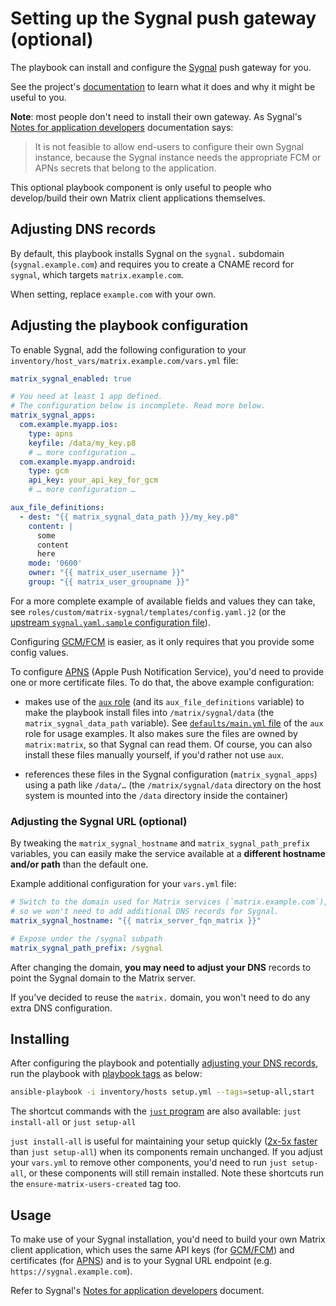 # Setting up the Sygnal push gateway (optional)

The playbook can install and configure the [Sygnal](https://github.com/matrix-org/sygnal) push gateway for you.

See the project's [documentation](https://github.com/matrix-org/sygnal/blob/master/README.md) to learn what it does and why it might be useful to you.

**Note**: most people don't need to install their own gateway. As Sygnal's [Notes for application developers](https://github.com/matrix-org/sygnal/blob/master/docs/applications.md) documentation says:

> It is not feasible to allow end-users to configure their own Sygnal instance, because the Sygnal instance needs the appropriate FCM or APNs secrets that belong to the application.

This optional playbook component is only useful to people who develop/build their own Matrix client applications themselves.

## Adjusting DNS records

By default, this playbook installs Sygnal on the `sygnal.` subdomain (`sygnal.example.com`) and requires you to create a CNAME record for `sygnal`, which targets `matrix.example.com`.

When setting, replace `example.com` with your own.

## Adjusting the playbook configuration

To enable Sygnal, add the following configuration to your `inventory/host_vars/matrix.example.com/vars.yml` file:

```yaml
matrix_sygnal_enabled: true

# You need at least 1 app defined.
# The configuration below is incomplete. Read more below.
matrix_sygnal_apps:
  com.example.myapp.ios:
    type: apns
    keyfile: /data/my_key.p8
    # … more configuration …
  com.example.myapp.android:
    type: gcm
    api_key: your_api_key_for_gcm
    # … more configuration …

aux_file_definitions:
  - dest: "{{ matrix_sygnal_data_path }}/my_key.p8"
    content: |
      some
      content
      here
    mode: '0600'
    owner: "{{ matrix_user_username }}"
    group: "{{ matrix_user_groupname }}"
```

For a more complete example of available fields and values they can take, see `roles/custom/matrix-sygnal/templates/config.yaml.j2` (or the [upstream `sygnal.yaml.sample` configuration file](https://github.com/matrix-org/sygnal/blob/master/sygnal.yaml.sample)).

Configuring [GCM/FCM](https://firebase.google.com/docs/cloud-messaging/) is easier, as it only requires that you provide some config values.

To configure [APNS](https://developer.apple.com/notifications/) (Apple Push Notification Service), you'd need to provide one or more certificate files. To do that, the above example configuration:

- makes use of the [`aux` role](https://github.com/mother-of-all-self-hosting/ansible-role-aux) (and its `aux_file_definitions` variable) to make the playbook install files into `/matrix/sygnal/data` (the `matrix_sygnal_data_path` variable). See [`defaults/main.yml` file](https://github.com/mother-of-all-self-hosting/ansible-role-aux/blob/main/defaults/main.yml) of the `aux` role for usage examples. It also makes sure the files are owned by `matrix:matrix`, so that Sygnal can read them. Of course, you can also install these files manually yourself, if you'd rather not use `aux`.

- references these files in the Sygnal configuration (`matrix_sygnal_apps`) using a path like `/data/…` (the `/matrix/sygnal/data` directory on the host system is mounted into the `/data` directory inside the container)

### Adjusting the Sygnal URL (optional)

By tweaking the `matrix_sygnal_hostname` and `matrix_sygnal_path_prefix` variables, you can easily make the service available at a **different hostname and/or path** than the default one.

Example additional configuration for your `vars.yml` file:

```yaml
# Switch to the domain used for Matrix services (`matrix.example.com`),
# so we won't need to add additional DNS records for Sygnal.
matrix_sygnal_hostname: "{{ matrix_server_fqn_matrix }}"

# Expose under the /sygnal subpath
matrix_sygnal_path_prefix: /sygnal
```

After changing the domain, **you may need to adjust your DNS** records to point the Sygnal domain to the Matrix server.

If you've decided to reuse the `matrix.` domain, you won't need to do any extra DNS configuration.

## Installing

After configuring the playbook and potentially [adjusting your DNS records](#adjusting-dns-records), run the playbook with [playbook tags](playbook-tags.md) as below:

<!-- NOTE: let this conservative command run (instead of install-all) to make it clear that failure of the command means something is clearly broken. -->
```sh
ansible-playbook -i inventory/hosts setup.yml --tags=setup-all,start
```

The shortcut commands with the [`just` program](just.md) are also available: `just install-all` or `just setup-all`

`just install-all` is useful for maintaining your setup quickly ([2x-5x faster](../CHANGELOG.md#2x-5x-performance-improvements-in-playbook-runtime) than `just setup-all`) when its components remain unchanged. If you adjust your `vars.yml` to remove other components, you'd need to run `just setup-all`, or these components will still remain installed. Note these shortcuts run the `ensure-matrix-users-created` tag too.

## Usage

To make use of your Sygnal installation, you'd need to build your own Matrix client application, which uses the same API keys (for [GCM/FCM](https://firebase.google.com/docs/cloud-messaging/)) and certificates (for [APNS](https://developer.apple.com/notifications/)) and is to your Sygnal URL endpoint (e.g. `https://sygnal.example.com`).

Refer to Sygnal's [Notes for application developers](https://github.com/matrix-org/sygnal/blob/master/docs/applications.md) document.

